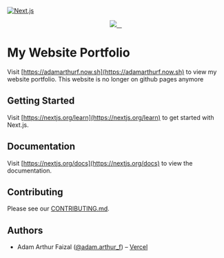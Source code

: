[![Next.js](https://assets.vercel.com/image/upload/v1538361091/repositories/next-js/next-js.png)](https://nextjs.org)

<p align="center">
  <a aria-label="Vercel logo" href="https://vercel.com">
    <img src="https://img.shields.io/badge/MADE%20BY%20Vercel-000000.svg?style=for-the-badge&logo=ZEIT&labelColor=000000&logoWidth=20">
  </a>
  <a aria-label="NPM version" href="https://www.npmjs.com/package/next">
    <img alt="" src="https://img.shields.io/npm/v/next.svg?style=for-the-badge&labelColor=000000">
  </a>
  <a aria-label="License" href="https://github.com/zeit/next.js/blob/canary/license.md">
    <img alt="" src="https://img.shields.io/npm/l/next.svg?style=for-the-badge&labelColor=000000">
  </a>
  <a aria-label="Join the community on GitHub" href="https://github.com/zeit/next.js/discussions">
    <img alt="" src="https://img.shields.io/badge/Join%20the%20community-blueviolet.svg?style=for-the-badge&logo=Next.js&labelColor=000000&logoWidth=20">
  </a>
</p>

# My Website Portfolio
Visit [https://adamarthurf.now.sh](https://adamarthurf.now.sh) to view my website portfolio. This website is no longer on github pages anymore

## Getting Started

Visit [https://nextjs.org/learn](https://nextjs.org/learn) to get started with Next.js.

## Documentation

Visit [https://nextjs.org/docs](https://nextjs.org/docs) to view the documentation.

## Contributing

Please see our [CONTRIBUTING.md](/CONTRIBUTING.md).

## Authors

- Adam Arthur Faizal ([@adam.arthur_f](https://instagram.com/adam.arthur_f)) – [Vercel](https://vercel.com)
